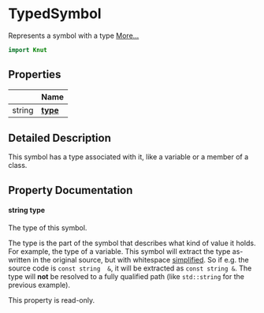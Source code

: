# TypedSymbol

Represents a symbol with a type [More...](#detailed-description)

```qml
import Knut
```

## Properties

| | Name |
|-|-|
|string|**[type](#type)**|

## Detailed Description

This symbol has a type associated with it, like a variable or a member of a class.

## Property Documentation

#### <a name="type"></a>string **type**

The type of this symbol.

The type is the part of the symbol that describes what kind of value it holds. For example, the type of a variable.
This symbol will extract the type as-written in the original source, but with whitespace
[simplified](https://doc.qt.io/qt-6/qstring.html#simplified). So if e.g. the source code is `const string  &`, it
will be extracted as `const string &`. The type will **not** be resolved to a fully qualified path (like
`std::string` for the previous example).

This property is read-only.
